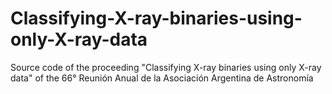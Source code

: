# Classifying-X-ray-binaries-using-only-X-ray-data
Source code of the proceeding "Classifying X-ray binaries using only X-ray data" of the 66° Reunión Anual de la Asociación Argentina de Astronomía
